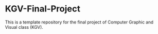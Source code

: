 # KGV-Final-Project
This is a template repository for the final project of Computer Graphic and Visual class (KGV).
